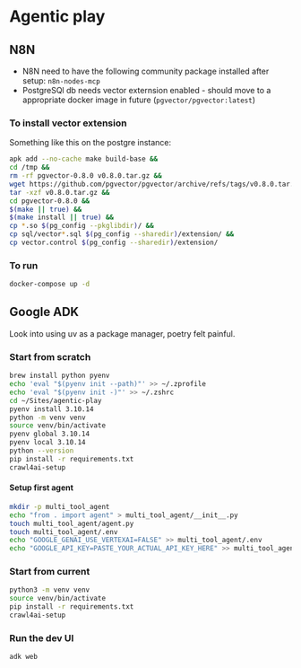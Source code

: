 # Agentic play

## N8N

- N8N need to have the following community package installed after setup: `n8n-nodes-mcp`
- PostgreSQl db needs vector externsion enabled - should move to a appropriate docker image in future (`pgvector/pgvector:latest`)

### To install vector extension
Something like this on the postgre instance:

```bash
apk add --no-cache make build-base &&
cd /tmp &&
rm -rf pgvector-0.8.0 v0.8.0.tar.gz &&
wget https://github.com/pgvector/pgvector/archive/refs/tags/v0.8.0.tar.gz &&
tar -xzf v0.8.0.tar.gz &&
cd pgvector-0.8.0 &&
$(make || true) &&
$(make install || true) &&
cp *.so $(pg_config --pkglibdir)/ &&
cp sql/vector*.sql $(pg_config --sharedir)/extension/ &&
cp vector.control $(pg_config --sharedir)/extension/
```

### To run

```bash
docker-compose up -d
```

## Google ADK

Look into using uv as a package manager, poetry felt painful.

### Start from scratch

```bash
brew install python pyenv
echo 'eval "$(pyenv init --path)"' >> ~/.zprofile
echo 'eval "$(pyenv init -)"' >> ~/.zshrc
cd ~/Sites/agentic-play
pyenv install 3.10.14
python -m venv venv
source venv/bin/activate
pyenv global 3.10.14
pyenv local 3.10.14
python --version
pip install -r requirements.txt
crawl4ai-setup
```

#### Setup first agent
```bash
mkdir -p multi_tool_agent
echo "from . import agent" > multi_tool_agent/__init__.py
touch multi_tool_agent/agent.py
touch multi_tool_agent/.env
echo "GOOGLE_GENAI_USE_VERTEXAI=FALSE" >> multi_tool_agent/.env
echo "GOOGLE_API_KEY=PASTE_YOUR_ACTUAL_API_KEY_HERE" >> multi_tool_agent/.env
```

### Start from current

```bash
python3 -m venv venv
source venv/bin/activate 
pip install -r requirements.txt
crawl4ai-setup
```

### Run the dev UI

```bash
adk web
```
